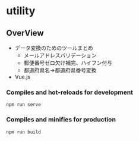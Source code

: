 # utility

## OverView
- データ変換のためのツールまとめ
    - メールアドレスバリデーション
    - 郵便番号ゼロ欠け補完、ハイフン付与
    - 都道府県名→都道府県番号変換
- Vue.js

### Compiles and hot-reloads for development
```
npm run serve
```

### Compiles and minifies for production
```
npm run build
```
